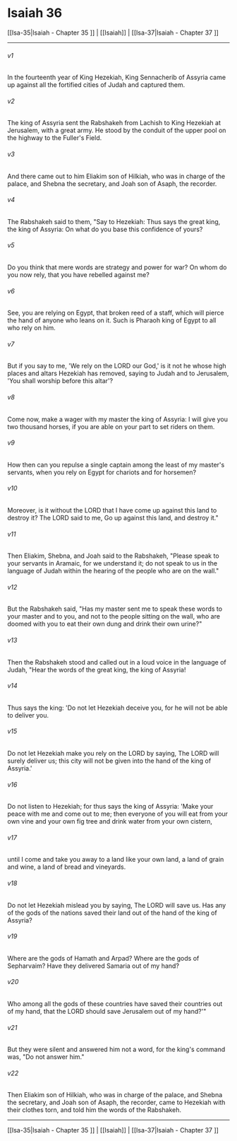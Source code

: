 # Isaiah 36

[[Isa-35|Isaiah - Chapter 35 ]] | [[Isaiah]] | [[Isa-37|Isaiah - Chapter 37 ]]
***

###### v1
In the fourteenth year of King Hezekiah, King Sennacherib of Assyria came up against all the fortified cities of Judah and captured them.
###### v2
The king of Assyria sent the Rabshakeh from Lachish to King Hezekiah at Jerusalem, with a great army. He stood by the conduit of the upper pool on the highway to the Fuller's Field.
###### v3
And there came out to him Eliakim son of Hilkiah, who was in charge of the palace, and Shebna the secretary, and Joah son of Asaph, the recorder.
###### v4
The Rabshakeh said to them, "Say to Hezekiah: Thus says the great king, the king of Assyria: On what do you base this confidence of yours?
###### v5
Do you think that mere words are strategy and power for war? On whom do you now rely, that you have rebelled against me?
###### v6
See, you are relying on Egypt, that broken reed of a staff, which will pierce the hand of anyone who leans on it. Such is Pharaoh king of Egypt to all who rely on him.
###### v7
But if you say to me, 'We rely on the LORD our God,' is it not he whose high places and altars Hezekiah has removed, saying to Judah and to Jerusalem, 'You shall worship before this altar'?
###### v8
Come now, make a wager with my master the king of Assyria: I will give you two thousand horses, if you are able on your part to set riders on them.
###### v9
How then can you repulse a single captain among the least of my master's servants, when you rely on Egypt for chariots and for horsemen?
###### v10
Moreover, is it without the LORD that I have come up against this land to destroy it? The LORD said to me, Go up against this land, and destroy it."
###### v11
Then Eliakim, Shebna, and Joah said to the Rabshakeh, "Please speak to your servants in Aramaic, for we understand it; do not speak to us in the language of Judah within the hearing of the people who are on the wall."
###### v12
But the Rabshakeh said, "Has my master sent me to speak these words to your master and to you, and not to the people sitting on the wall, who are doomed with you to eat their own dung and drink their own urine?"
###### v13
Then the Rabshakeh stood and called out in a loud voice in the language of Judah, "Hear the words of the great king, the king of Assyria!
###### v14
Thus says the king: 'Do not let Hezekiah deceive you, for he will not be able to deliver you.
###### v15
Do not let Hezekiah make you rely on the LORD by saying, The LORD will surely deliver us; this city will not be given into the hand of the king of Assyria.'
###### v16
Do not listen to Hezekiah; for thus says the king of Assyria: 'Make your peace with me and come out to me; then everyone of you will eat from your own vine and your own fig tree and drink water from your own cistern,
###### v17
until I come and take you away to a land like your own land, a land of grain and wine, a land of bread and vineyards.
###### v18
Do not let Hezekiah mislead you by saying, The LORD will save us. Has any of the gods of the nations saved their land out of the hand of the king of Assyria?
###### v19
Where are the gods of Hamath and Arpad? Where are the gods of Sepharvaim? Have they delivered Samaria out of my hand?
###### v20
Who among all the gods of these countries have saved their countries out of my hand, that the LORD should save Jerusalem out of my hand?'"
###### v21
But they were silent and answered him not a word, for the king's command was, "Do not answer him."
###### v22
Then Eliakim son of Hilkiah, who was in charge of the palace, and Shebna the secretary, and Joah son of Asaph, the recorder, came to Hezekiah with their clothes torn, and told him the words of the Rabshakeh.

***

[[Isa-35|Isaiah - Chapter 35 ]] | [[Isaiah]] | [[Isa-37|Isaiah - Chapter 37 ]]
